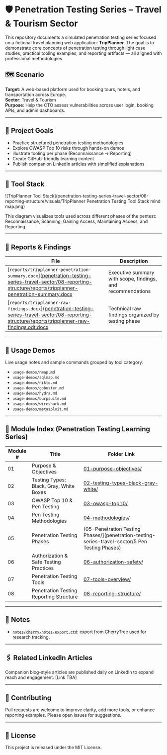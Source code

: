 # 🛡️ Penetration Testing Series – Travel & Tourism Sector

This repository documents a simulated penetration testing series focused on a fictional travel planning web application: **TripPlanner**. The goal is to demonstrate core concepts of penetration testing through light case studies, practical tooling examples, and reporting artifacts — all aligned with professional methodologies.

## 🗺️ Scenario

**Target**: A web-based platform used for booking tours, hotels, and transportation across Europe.  
**Sector**: Travel & Tourism  
**Purpose**: Help the CTO assess vulnerabilities across user login, booking APIs, and admin dashboards.

---

## 🎯 Project Goals

- Practice structured penetration testing methodologies
- Explore OWASP Top 10 risks through hands-on demos
- Illustrate tooling per phase (Reconnaissance → Reporting)
- Create GitHub-friendly learning content
- Publish companion LinkedIn articles with simplified explanations

---

## 🧰 Tool Stack

![TripPlanner Tool Stack](penetration-testing-series-travel-sector/08-reporting-structure/visuals/TripPlanner Penetration Testing Tool Stack mind map.png)

This diagram visualizes tools used across different phases of the pentest: Reconnaissance, Scanning, Gaining Access, Maintaining Access, and Reporting.

---

## 📁 Reports & Findings

| File | Description |
|------|-------------|
| [`reports/tripplanner-penetration-summary.docx`]([penetration-testing-series-travel-sector/08-reporting-structure/reports/tripplanner-penetration-summary.docx](https://github.com/wis-beau/penetration-testing-series-travel-sector/blob/main/penetration-testing-series-travel-sector/08-reporting-structure/reports/tripplanner-penetration-summary.md) | Executive summary with scope, findings, and recommendations |
| [`reports/tripplanner-raw-findings.docx`]([penetration-testing-series-travel-sector/08-reporting-structure/reports/tripplanner-raw-findings.odt.docx](https://github.com/wis-beau/penetration-testing-series-travel-sector/blob/main/penetration-testing-series-travel-sector/08-reporting-structure/reports/tripplanner-raw-findings.md) | Technical raw findings organized by testing phase |

---

## 🚀 Usage Demos

Live usage notes and sample commands grouped by tool category:

- `usage-demos/nmap.md`
- `usage-demos/sqlmap.md`
- `usage-demos/nikto.md`
- `usage-demos/gobuster.md`
- `usage-demos/hydra.md`
- `usage-demos/burpsuite.md`
- `usage-demos/wireshark.md`
- `usage-demos/metasploit.md`

---

## 📂 Module Index (Penetration Testing Learning Series)

| Module # | Title                                      | Folder Link |
|----------|---------------------------------------------|-------------|
| 01       | Purpose & Objectives                        | [01-purpose-objectives/](penetration-testing-series-travel-sector/01-purpose-objectives) |
| 02       | Testing Types: Black, Gray, White Boxes     | [02-testing-types-black-gray-white/](penetration-testing-series-travel-sector/02-testing-types-black-gray-white) |
| 03       | OWASP Top 10 & Pen Testing                  | [03-owasp-top10/](penetration-testing-series-travel-sector/03-owasp-top10-and-pentesting) |
| 04       | Pen Testing Methodologies                   | [04-methodologies/](penetration-testing-series-travel-sector/04-pen-testing-methodologies) |
| 05       | Penetration Testing Phases                  | [05-Penetration Testing Phases/](penetration-testing-series-travel-sector/5 Pen Testing Phases) |
| 06       | Authorization & Safe Testing Practices      | [06-authorization-safety/](penetration-testing-series-travel-sector/06-authorization-safe-testing) |
| 07       | Penetration Testing Tools                   | [07-tools-overview/](penetration-testing-series-travel-sector/07-pen-testing-tools) |
| 08       | Penetration Testing Reporting Structure     | [08-reporting-structure/](penetration-testing-series-travel-sector/08-reporting-structure) |

---

## 🧠 Notes

- [`notes/cherry-notes-export.ctd`](penetration-testing-series-travel-sector/07-pen-testing-tools/usage-demos/cherrytree-notes.md.txt): export from CherryTree used for research tracking.

---

## 🖇️ Related LinkedIn Articles

Companion blog-style articles are published daily on LinkedIn to expand reach and engagement. [Link TBA]

---

## 🤝 Contributing

Pull requests are welcome to improve clarity, add more tools, or enhance reporting examples. Please open issues for suggestions.

---

## 📜 License

This project is released under the MIT License.
